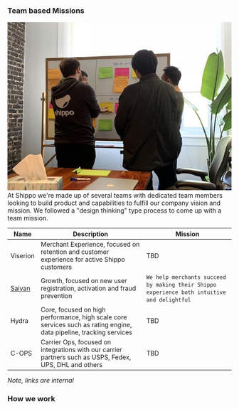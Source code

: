 ### Team based Missions

<img src=../rsrcs/team_mission_exercise.jpeg>

<br/>
At Shippo we're made up of several teams with dedicated team members looking to build product and capabilities to fulfill our company vision and mission.  We followed a "design thinking" type process to come up with a team mission.

Name | Description | Mission
-----| ----------- | --------
Viserion | Merchant Experience, focused on retention and customer experience for active Shippo customers | TBD
[Saiyan](https://github.com/goshippo/getting-started/blob/master/teams/growth.md) | Growth, focused on new user registration, activation and fraud prevention | `We help merchants succeed by making their Shippo experience both intuitive and delightful`
Hydra | Core, focused on high performance, high scale core services such as rating engine, data pipeline, tracking services | TBD
C-OPS | Carrier Ops, focused on integrations with our carrier partners such as USPS, Fedex, UPS, DHL and others | TBD

_Note, links are internal_

### How we work